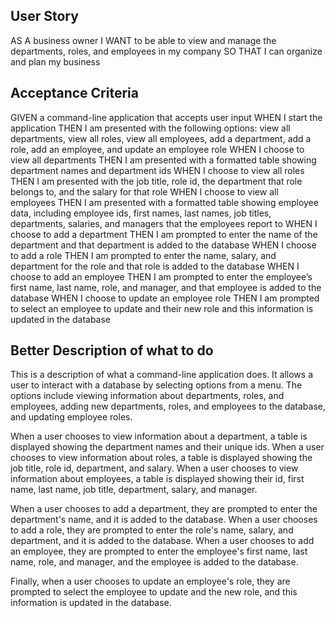 ## User Story 

AS A business owner
I WANT to be able to view and manage the departments, roles, and employees in my company
SO THAT I can organize and plan my business

## Acceptance Criteria

GIVEN a command-line application that accepts user input
WHEN I start the application
THEN I am presented with the following options: view all departments, view all roles, view all employees, add a department, add a role, add an employee, and update an employee role
WHEN I choose to view all departments
THEN I am presented with a formatted table showing department names and department ids
WHEN I choose to view all roles
THEN I am presented with the job title, role id, the department that role belongs to, and the salary for that role
WHEN I choose to view all employees
THEN I am presented with a formatted table showing employee data, including employee ids, first names, last names, job titles, departments, salaries, and managers that the employees report to
WHEN I choose to add a department
THEN I am prompted to enter the name of the department and that department is added to the database
WHEN I choose to add a role
THEN I am prompted to enter the name, salary, and department for the role and that role is added to the database
WHEN I choose to add an employee
THEN I am prompted to enter the employee’s first name, last name, role, and manager, and that employee is added to the database
WHEN I choose to update an employee role
THEN I am prompted to select an employee to update and their new role and this information is updated in the database

## Better Description of what to do 

This is a description of what a command-line application does. It allows a user to interact with a database by selecting options from a menu. The options include viewing information about departments, roles, and employees, adding new departments, roles, and employees to the database, and updating employee roles.

When a user chooses to view information about a department, a table is displayed showing the department names and their unique ids. When a user chooses to view information about roles, a table is displayed showing the job title, role id, department, and salary. When a user chooses to view information about employees, a table is displayed showing their id, first name, last name, job title, department, salary, and manager.

When a user chooses to add a department, they are prompted to enter the department's name, and it is added to the database. When a user chooses to add a role, they are prompted to enter the role's name, salary, and department, and it is added to the database. When a user chooses to add an employee, they are prompted to enter the employee's first name, last name, role, and manager, and the employee is added to the database.

Finally, when a user chooses to update an employee's role, they are prompted to select the employee to update and the new role, and this information is updated in the database.